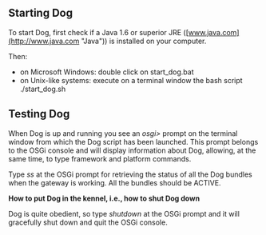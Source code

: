 ## Starting Dog

To start Dog, first check if a Java 1.6 or superior JRE ([www.java.com](http://www.java.com "Java")) is installed on your computer.

Then:

* on Microsoft Windows:
	double click on start_dog.bat
* on Unix-like systems:
	execute on a terminal window the bash script ./start\_dog.sh


## Testing Dog

When Dog is up and running you see an *osgi>* prompt on the terminal window from which the Dog script has been launched. 
This prompt belongs to the OSGi console and will display information about Dog, allowing, at the same time, to type framework and platform commands.

Type *ss* at the OSGi prompt for retrieving the status of all the Dog bundles when the gateway is working. All the bundles should be ACTIVE.


**How to put Dog in the kennel, i.e., how to shut Dog down**

Dog is quite obedient, so type *shutdown* at the OSGi prompt and it will gracefully shut down and quit the OSGi console.